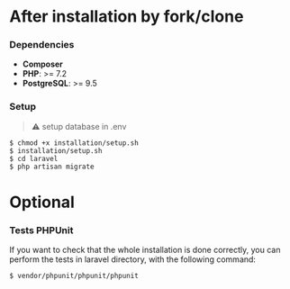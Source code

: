 # After installation by fork/clone

### Dependencies

* **Composer**
* **PHP**: >= 7.2
* **PostgreSQL**: >= 9.5


### Setup

> :warning: setup database in .env

```shell script
$ chmod +x installation/setup.sh
$ installation/setup.sh
$ cd laravel
$ php artisan migrate
```
# Optional
### Tests PHPUnit
If you want to check that the whole installation is done correctly, you can perform the tests in laravel directory, with the following command:

```shell script
$ vendor/phpunit/phpunit/phpunit
```